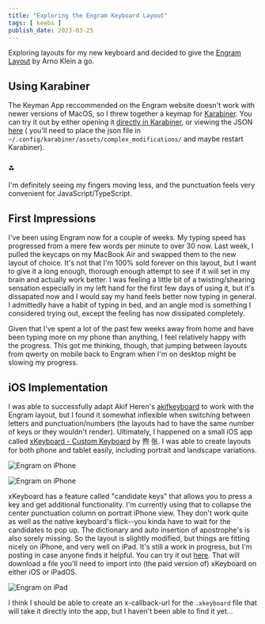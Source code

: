 ```yaml
---
title: "Exploring the Engram Keyboard Layout"
tags: [ keebs ]
publish_date: 2023-03-25
---
```


Exploring layouts for my new keyboard and decided to give the
[Engram Layout](https://engram.dev) by Arno Klein a go.

## Using Karabiner

The Keyman App reccommended on the Engram website doesn't work with newer
versions of MacOS, so I threw together a keymap for
[Karabiner](https://karabiner-elements.pqrs.org). You can try it out by either
opening it
[directly in Karabiner](https://esm.sh/gh/willpuckett/engram/install/mac/karabiner/install_engram.html),
or viewing the JSON
[here](https://raw.githubusercontent.com/binarybottle/engram/master/install/mac/karabiner/engram.json)
( you'll need to place the json file in
`~/.config/karabiner/assets/complex_modifications/` and maybe restart
Karabiner).

### ⁂

I'm definitely seeing my fingers moving less, and the punctuation feels very
convenient for JavaScript/TypeScript.

## First Impressions

I've been using Engram now for a couple of weeks. My typing speed has progressed
from a mere few words per minute to over 30 now. Last week, I pulled the keycaps
on my MacBook Air and swapped them to the new layout of choice. It's not that
I'm 100% sold forever on this layout, but I want to give it a long enough,
thorough enough attempt to see if it will set in my brain and actually work
better. I was feeling a little bit of a twisting/shearing sensation especially
in my left hand for the first few days of using it, but it's dissapated now and
I would say my hand feels better now typing in general. I admittedly have a
habit of typing in bed, and an angle mod is something I considered trying out,
except the feeling has now dissipated completely.

Given that I've spent a lot of the past few weeks away from home and have been
typing more on my phone than anything, I feel relatively happy with the
progress. This got me thinking, though, that jumping between layouts from qwerty
on mobile back to Engram when I'm on desktop might be slowing my progress.

## iOS Implementation

I was able to successfully adapt Akif Heren's
[akifkeyboard](https://github.com/cemheren/akifkeyboard) to work with the Engram
layout, but I found it somewhat inflexible when switching between letters and
punctuation/numbers (the layouts had to have the same number of keys or they
wouldn't render). Ultimately, I happened on a small iOS app called
[xKeyboard - Custom Keyboard](https://apps.apple.com/us/app/xkeyboard-custom-keyboard/id1440245962)
by 煦 张. I was able to create layouts for both phone and tablet easily,
including portrait and landscape variations.

![Engram on iPhone](/images/engram2.webp)

![Engram on iPhone](/images/engram3.webp)

xKeyboard has a feature called "candidate keys" that allows you to press a key
and get additional functionality. I'm currently using that to collapse the
center punctuation column on portrait iPhone view. They don't work quite as well
as the native keyboard's flick--you kinda have to wait for the candidates to pop
up. The dictionary and auto insertion of apostrophe's is also sorely missing. So
the layout is slightly modified, but things are fitting nicely on iPhone, and
very well on iPad. It's still a work in progress, but I'm posting in case anyone
finds it helpful. You can try it out
[here](https://smote.io/static/Engram.xkeyboard). That will download a file
you'll need to import into (the paid version of) xKeyboard on either iOS or
iPadOS.

![Engram on iPad](/images/engram1.webp)

I think I should be able to create an x-callback-url for the `.xkeyboard` file
that will take it directly into the app, but I haven't been able to find it
yet...
